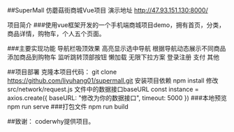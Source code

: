 ##SuperMall
仿蘑菇街商城Vue项目
演示地址
http://47.93.151.130:8000/

项目简介
###使用vue框架开发的一个手机端商城项目demo，拥有首页，分类，商品详情，购物车，个人五个页面。

###主要实现功能
 导航栏吸顶效果
 高亮显示选中导航
 根据导航动态展示不同商品
 添加商品到购物车
 监听跳转顶部按钮
 懒加载
 无限下拉方案
 登录注册
 支付
 其他


##项目部署
克隆本项目代码：
git clone https://github.com/liyuhang01/supermall.git
安装项目依赖
npm install
修改src/network/request.js 文件中的数据接口baseURL
  const instance = axios.create({
    baseURL: "修改为你的数据接口",
    timeout: 5000
  })
###本地预览
npm run serve
###打包文件
npm run build


##致谢：
coderwhy提供项目。

